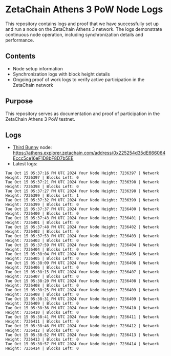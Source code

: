 # ZetaChain Athens 3 PoW Node Logs
This repository contains logs and proof that we have successfully set up and run a node on the ZetaChain Athens 3 network. The logs demonstrate continuous node operation, including synchronization details and performance.

## Contents
- Node setup information
- Synchronization logs with block height details
- Ongoing proof of work logs to verify active participation in the ZetaChain network

## Purpose
This repository serves as documentation and proof of participation in the ZetaChain Athens 3 PoW testnet.

## Logs

- [Third Bunny](https://thirdbunny.xyz/) node: https://athens.explorer.zetachain.com/address/0x225254d35dE666064Eccc5ce16eF1D8bF8D7b5EE
- Latest logs:
```
Tue Oct 15 05:37:16 PM UTC 2024 Your Node Height: 7236397 | Network Height: 7236397 | Blocks Left: 0
Tue Oct 15 05:37:21 PM UTC 2024 Your Node Height: 7236398 | Network Height: 7236398 | Blocks Left: 0
Tue Oct 15 05:37:27 PM UTC 2024 Your Node Height: 7236398 | Network Height: 7236399 | Blocks Left: 1
Tue Oct 15 05:37:32 PM UTC 2024 Your Node Height: 7236399 | Network Height: 7236399 | Blocks Left: 0
Tue Oct 15 05:37:37 PM UTC 2024 Your Node Height: 7236400 | Network Height: 7236400 | Blocks Left: 0
Tue Oct 15 05:37:43 PM UTC 2024 Your Node Height: 7236401 | Network Height: 7236401 | Blocks Left: 0
Tue Oct 15 05:37:48 PM UTC 2024 Your Node Height: 7236402 | Network Height: 7236402 | Blocks Left: 0
Tue Oct 15 05:37:53 PM UTC 2024 Your Node Height: 7236403 | Network Height: 7236403 | Blocks Left: 0
Tue Oct 15 05:37:59 PM UTC 2024 Your Node Height: 7236404 | Network Height: 7236404 | Blocks Left: 0
Tue Oct 15 05:38:04 PM UTC 2024 Your Node Height: 7236405 | Network Height: 7236405 | Blocks Left: 0
Tue Oct 15 05:38:09 PM UTC 2024 Your Node Height: 7236406 | Network Height: 7236406 | Blocks Left: 0
Tue Oct 15 05:38:15 PM UTC 2024 Your Node Height: 7236407 | Network Height: 7236407 | Blocks Left: 0
Tue Oct 15 05:38:20 PM UTC 2024 Your Node Height: 7236408 | Network Height: 7236408 | Blocks Left: 0
Tue Oct 15 05:38:25 PM UTC 2024 Your Node Height: 7236409 | Network Height: 7236408 | Blocks Left: 0
Tue Oct 15 05:38:31 PM UTC 2024 Your Node Height: 7236409 | Network Height: 7236409 | Blocks Left: 0
Tue Oct 15 05:38:36 PM UTC 2024 Your Node Height: 7236410 | Network Height: 7236410 | Blocks Left: 0
Tue Oct 15 05:38:41 PM UTC 2024 Your Node Height: 7236411 | Network Height: 7236411 | Blocks Left: 0
Tue Oct 15 05:38:46 PM UTC 2024 Your Node Height: 7236412 | Network Height: 7236412 | Blocks Left: 0
Tue Oct 15 05:38:52 PM UTC 2024 Your Node Height: 7236413 | Network Height: 7236413 | Blocks Left: 0
Tue Oct 15 05:38:57 PM UTC 2024 Your Node Height: 7236414 | Network Height: 7236414 | Blocks Left: 0
```
